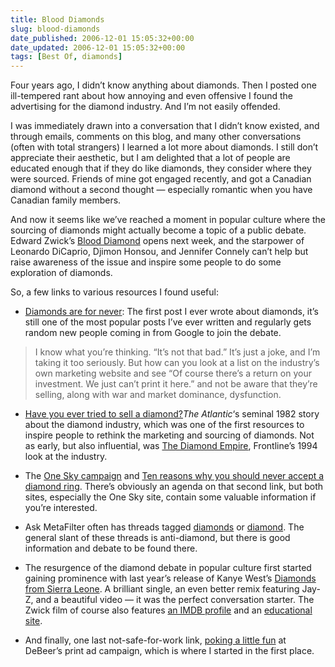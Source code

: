 ```yaml
---
title: Blood Diamonds
slug: blood-diamonds
date_published: 2006-12-01 15:05:32+00:00
date_updated: 2006-12-01 15:05:32+00:00
tags: [Best Of, diamonds]
---
```

Four years ago, I didn’t know anything about diamonds. Then I posted one ill-tempered rant about how annoying and even offensive I found the advertising for the diamond industry. And I’m not easily offended.

I was immediately drawn into a conversation that I didn’t know existed, and through emails, comments on this blog, and many other conversations (often with total strangers) I learned a lot more about diamonds. I still don’t appreciate their aesthetic, but I am delighted that a lot of people are educated enough that if they do like diamonds, they consider where they were sourced. Friends of mine got engaged recently, and got a Canadian diamond without a second thought — especially romantic when you have Canadian family members.

And now it seems like we’ve reached a moment in popular culture where the sourcing of diamonds might actually become a topic of a public debate. Edward Zwick’s [Blood Diamond](http://blooddiamondmovie.warnerbros.com/) opens next week, and the starpower of Leonardo DiCaprio, Djimon Honsou, and Jennifer Connely can’t help but raise awareness of the issue and inspire some people to do some exploration of diamonds.

So, a few links to various resources I found useful:

- [Diamonds are for never](/2003/01/20/diamonds_are_fo): The first post I ever wrote about diamonds, it’s still one of the most popular posts I’ve ever written and regularly gets random new people coming in from Google to join the debate.

> I know what you’re thinking. “It’s not that bad.” It’s just a joke, and I’m taking it too seriously. But how can you look at a list on the industry’s own marketing website and see “Of course there’s a return on your investment. We just can’t print it here.” and not be aware that they’re selling, along with war and market dominance, dysfunction.

- [Have you ever tried to sell a diamond?](http://www.theatlantic.com/doc/198202/diamond)*The Atlantic*‘s seminal 1982 story about the diamond industry, which was one of the first resources to inspire people to rethink the marketing and sourcing of diamonds. Not as early, but also influential, was [The Diamond Empire](http://www.pbs.org/wgbh/pages/frontline/////programs/info/1209.html), Frontline’s 1994 look at the industry.
- The [One Sky campaign](http://www.onesky.ca/diamonds/) and [Ten reasons why you should never accept a diamond ring](http://www.fguide.org/Bulletin/conflictdiamonds.htm). There’s obviously an agenda on that second link, but both sites, especially the One Sky site, contain some valuable information if you’re interested.
- Ask MetaFilter often has threads tagged [diamonds](http://ask.metafilter.com/tags/diamonds) or [diamond](http://ask.metafilter.com/tags/diamond). The general slant of these threads is anti-diamond, but there is good information and debate to be found there.
- The resurgence of the diamond debate in popular culture first started gaining prominence with last year’s release of Kanye West’s [Diamonds from Sierra Leone](http://www.amazon.com/Diamonds-Sierra-Leone-Pt-1-Kanye/dp/B0009WXGGO). A brilliant single, an even better remix featuring Jay-Z, and a beautiful video — it was the perfect conversation starter. The Zwick film of course also features [an IMDB profile](http://www.imdb.com/title/tt0450259/) and an [educational site](http://www.blooddiamondaction.org/).

- And finally, one last not-safe-for-work link, [poking a little fun](http://www.aerotune.com/upload/diamond5.jpg) at DeBeer’s print ad campaign, which is where I started in the first place.
